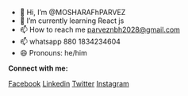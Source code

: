 - 👋 Hi, I’m @MOSHARAFhPARVEZ
- 🌱 I’m currently learning React js
- 📫 How to reach me parveznbh2028@gmail.com
- 📫 whatsapp 880 1834234604   
- 😄 Pronouns: he/him
  
**Connect with me:**

[Facebook](https://www.facebook.com/parveznbh)   [Linkedin](https://www.linkedin.com/in/md-mosharaf-hossain-144917231?utm_source=share&utm_campaign=share_via&utm_content=profile&utm_medium=android_app)  [Twitter](https://x.com/NbhParvez?t=KcAu3M1EUV7nea_HBNhruQ&s=09)  [Instagram](https://www.instagram.com/parvez.nbh?igsh=MWRwY3R2cjNveXgzaw==)



<!---
MOSHARAFhPARVEZ/MOSHARAFhPARVEZ is a ✨ special ✨ repository because its `README.md` (this file) appears on your GitHub profile.
You can click the Preview link to take a look at your changes.
--->
